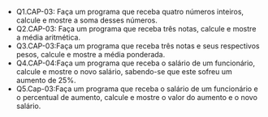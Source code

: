 - Q1.CAP-03: Faça um programa que receba quatro números inteiros, calcule e mostre a soma desses números.
- Q2.CAP-03: Faça um programa que receba três notas, calcule e mostre a média aritmética.
- Q3.CAP-03:Faça um programa que receba três notas e seus respectivos pesos, calcule e mostre a média ponderada.
- Q4.CAP-04:Faça um programa que receba o salário de um funcionário, calcule e mostre o novo salário, sabendo-se
que este sofreu um aumento de 25%.
- Q5.Cap-03:Faça um programa que receba o salário de um funcionário e o percentual de aumento, calcule e mostre
o valor do aumento e o novo salário.
